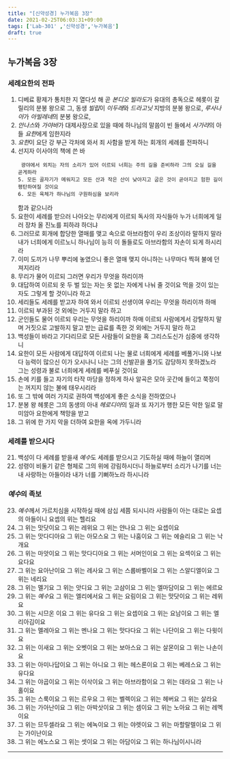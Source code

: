 ```yaml
---
title: "[신약성경] 누가복음 3장"
date: 2021-02-25T06:03:31+09:00
tags: ['Lab-301' ,'신약성경','누가복음']
draft: true
---
```

## 누가복음 3장
### 세례요한의 전파
1. 디베료 황제가 통치한 지 열다섯 해 곧 *본디오 빌라도*가 유대의 총독으로 헤롯이 갈릴리의 분봉 왕으로 그, 동생 *빌립*이 *이두래*와 *드라고닛* 지방의 분봉 왕으로, *루사나아*가 *아빌레네*의 분봉 왕으로,
2. *안나스*와 *가야바*가 대제사장으로 있을 때에 하나님의 말씀이 빈 들에서 *사가랴*의 아들 *요한*에게 임한지라
3. *요한*이 요단 강 부근 각처에 와서 죄 사함을 받게 하는 회개의 세례를 전파하니
4. 선지자 이사야의 책에 쓴 바
    ```
     광야에서 외치는 자의 소리가 있어 이르되 너희는 주의 길을 준비하라 그의 오실 길을 곧게하라   
   5. 모든 골자기가 메워지고 모든 산과 작은 산이 낮아지고 굽은 것이 곧아지고 험한 길이 평탄하여질 것이요
   6. 모든 육체가 하나님의 구원하심을 보리라
    ```
   함과 같으니라
7. 요한이 세례를 받으러 나아오는 무리에게 이르되 독사의 자식들아 누가 너희에게 일러 장차 올 진노를 피하랴 하더냐
8. 그러므로 회개에 합당한 열매를 맺고 속으로 아브라함이 우리 조상이라 말하지 말라 내가 너희에게 이르노니 하나님이 능히 이 돌들로도 아브라함의 자손이 되게 하시리라
9. 이미 도끼가 나무 뿌리에 놓였으니 좋은 열매 맺지 아니하는 나무마다 찍혀 불에 던져지리라
10. 무리가 물어 이르되 그러면 우리가 무엇을 하리이까
11. 대답하여 이르되 옷 두 벌 있는 자는 옷 없는 자에게 나눠 줄 것이요 먹을 것이 있는 자도 그렇게 할 것이니라 하고
12. 세리들도 세례를 받고자 하여 와서 이르되 선생이여 우리는 무엇을 하리이까 하매
13. 이르되 부과된 것 외에는 거두지 말라 하고
14. 군인들도 물어 이르되 우리는 무엇을 하리이까 하매 이르되 사람에게서 강탈하지 말며 거짓으로 고발하지 말고 받는 급료를 족한 것 외에는 거두지 말라 하고
15. 백성들이 바라고 기다리므로 모든 사람들이 요한을 혹 그리스도신가 심중에 생각하니
16. 요한이 모든 사람에게 대답하여 이르되 나는 물로 너희에게 세례를 베풀거니와 나보다 능력이 많으신 이가 오시나니 나는 그의 신발끈을 풀기도 감당하지 못하겠노라 그는 성령과 불로 너희에게 세례를 베푸실 것이요
17. 손에 키를 들고 자기의 타작 마당을 정하게 하사 알곡은 모아 곳간에 들이고 쭉정이는 꺼지지 않는 불에 태우시리라
18. 또 그 밖에 여러 가지로 권하여 백성에게 좋은 소식을 전하였으나
19. 분봉 왕 헤롯은 그의 동생의 아내 *헤로디아*의 일과 또 자기가 행한 모든 악한 일로 말미암아 요한에게 책망을 받고
20. 그 위에 한 가지 악을 더하여 요한을 옥에 가두니라
### 세례를 받으시다
21. 백성이 다 세례를 받을새 *예수*도 세례를 받으시고 기도하실 때에 하늘이 열리며
22. 성령이 비둘기 같은 형체로 그의 위에 강림하시더니 하늘로부터 소리가 나기를 너는 내 사랑하는 아들이라 내가 너를 기뻐하노라 하시니라
### *예수*의 족보
23. *예수*께서 가르치심을 시작하실 때에 삼십 세쯤 되시니라 사람들이 아는 대로는 요셉의 아들이니 요셉의 위는 헬리요
24. 그 위는 맛닷이요 그 위는 레위요 그 위는 얀나요 그 위는 요셉이요
25. 그 위는 맛다디아요 그 위는 아모스요 그 위는 나훔이요 그 위는 에슬리요 그 위는 낙개요
26. 그 위는 마앗이요 그 위는 맛다디아요 그 위는 서머인이요 그 위는 요섹이요 그 위는 요다요
27. 그 위는 요아난이요 그 위는 레사요 그 위는 스룹바벨이요 그 위는 스알디엘이요 그 위는 네리요
28. 그 위는 멜기요 그 위는 앗디요 그 위는 고삼이요 그 위는 엘마담이요 그 위는 에르요
29. 그 위는 *예수*요 그 위는 엘리에서요 그 위는 요림이요 그 위는 맛닷이요 그 위는 레위요
30. 그 위는 시므온 이요 그 위는 유다요 그 위는 요셉이요 그 위는 요남이요 그 위는 엘리아김이요
31. 그 위는 멜레아요 그 위는 멘나요 그 위는 맛다다요 그 위는 나단이요 그 위는 다윗이요
32. 그 위는 이새요 그 위는 오벳이요 그 위는 보아스요 그 위는 살몬이요 그 위는 나손이요
33. 그 위는 아미나답이요 그 위는 아니요 그 위는 헤스론이요 그 위는 베레스요 그 위는 유다요 
34. 그 위는 야곱이요 그 위는 이삭이요 그 위는 아브라함이요 그 위는 데라요 그 위는 나홀이요
35. 그 위는 스룩이요 그 위는 르우요 그 위는 벨렉이요 그 위는 헤버요 그 위는 살라요
36. 그 위는 가아난이요 그 위는 아박삿이요 그 위는 셈이요 그 위는 노아요 그 위는 레멕이요
37. 그 위는 므두셀라요 그 위는 에녹이요 그 위는 야렛이요 그 위는 마할랄렐이요 그 위는 가이난이요
36. 그 위는 에노스요 그 위는 셋이요 그 위는 아담이요 그 위는 하나님이시니라
***

    
   



